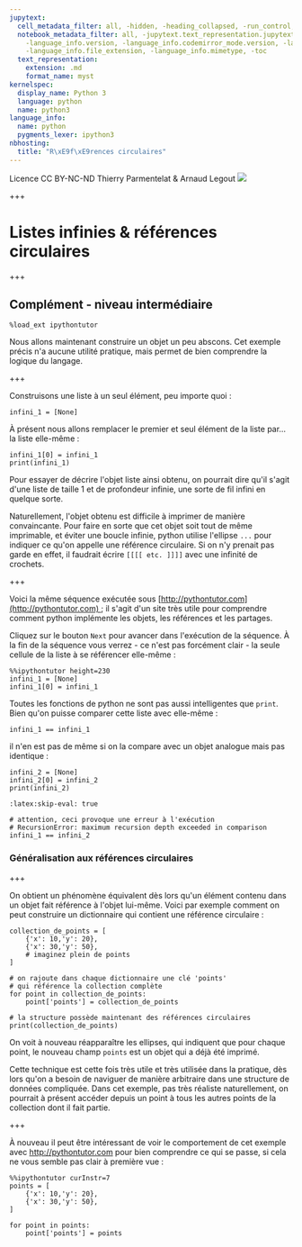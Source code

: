 ```yaml
---
jupytext:
  cell_metadata_filter: all, -hidden, -heading_collapsed, -run_control, -trusted
  notebook_metadata_filter: all, -jupytext.text_representation.jupytext_version, -jupytext.text_representation.format_version,
    -language_info.version, -language_info.codemirror_mode.version, -language_info.codemirror_mode,
    -language_info.file_extension, -language_info.mimetype, -toc
  text_representation:
    extension: .md
    format_name: myst
kernelspec:
  display_name: Python 3
  language: python
  name: python3
language_info:
  name: python
  pygments_lexer: ipython3
nbhosting:
  title: "R\xE9f\xE9rences circulaires"
---
```


<div class="licence">
<span>Licence CC BY-NC-ND</span>
<span>Thierry Parmentelat &amp; Arnaud Legout</span>
<span><img src="media/both-logos-small-alpha.png" /></span>
</div>

+++

# Listes infinies & références circulaires

+++

## Complément - niveau intermédiaire

```{code-cell} ipython3
%load_ext ipythontutor
```

Nous allons maintenant construire un objet un peu abscons. Cet exemple précis n'a aucune utilité pratique, mais permet de bien comprendre la logique du langage.

+++

Construisons une liste à un seul élément, peu importe quoi :

```{code-cell} ipython3
infini_1 = [None]
```

À présent nous allons remplacer le premier et seul élément de la liste par… la liste elle-même :

```{code-cell} ipython3
infini_1[0] = infini_1
print(infini_1)
```

Pour essayer de décrire l'objet liste ainsi obtenu, on pourrait dire qu'il s'agit d'une liste de taille 1 et de profondeur infinie, une sorte de fil infini en quelque sorte.

Naturellement, l'objet obtenu est difficile à imprimer de manière convaincante. Pour faire en sorte que cet objet soit tout de même imprimable, et éviter une boucle infinie, python utilise l'ellipse `...` pour indiquer ce qu'on appelle une référence circulaire. Si on n'y prenait pas garde en effet, il faudrait écrire `[[[[ etc. ]]]]` avec une infinité de crochets.

+++

Voici la même séquence exécutée sous [http://pythontutor.com](http://pythontutor.com) ; il s'agit d'un site très utile pour comprendre comment python implémente les objets, les références et les partages.

Cliquez sur le bouton `Next` pour avancer dans l'exécution de la séquence. À la fin de la séquence vous verrez - ce n'est pas forcément clair - la seule cellule de la liste à se référencer elle-même :

```{code-cell} ipython3
%%ipythontutor height=230
infini_1 = [None]
infini_1[0] = infini_1
```

Toutes les fonctions de python ne sont pas aussi intelligentes que `print`. Bien qu'on puisse comparer cette liste avec elle-même :

```{code-cell} ipython3
infini_1 == infini_1
```

il n'en est pas de même si on la compare avec un objet analogue mais pas identique :

```{code-cell} ipython3
infini_2 = [None]
infini_2[0] = infini_2
print(infini_2)
```

```{code-cell} ipython3
:latex:skip-eval: true

# attention, ceci provoque une erreur à l'exécution
# RecursionError: maximum recursion depth exceeded in comparison
infini_1 == infini_2
```

### Généralisation aux références circulaires

+++

On obtient un phénomène équivalent dès lors qu'un élément contenu dans un objet fait référence à l'objet lui-même. Voici par exemple comment on peut construire un dictionnaire qui contient une référence circulaire :

```{code-cell} ipython3
collection_de_points = [
    {'x': 10,'y': 20},
    {'x': 30,'y': 50},
    # imaginez plein de points
]

# on rajoute dans chaque dictionnaire une clé 'points'
# qui référence la collection complète
for point in collection_de_points:
    point['points'] = collection_de_points

# la structure possède maintenant des références circulaires
print(collection_de_points)
```

On voit à nouveau réapparaître les ellipses, qui indiquent que pour chaque point, le nouveau champ `points` est un objet qui a déjà été imprimé.

Cette technique est cette fois très utile et très utilisée dans la pratique, dès lors qu'on a besoin de naviguer de manière arbitraire dans une structure de données compliquée. Dans cet exemple, pas très réaliste naturellement, on pourrait à présent accéder depuis un point à tous les autres points de la collection dont il fait partie.

+++

À nouveau il peut être intéressant de voir le comportement de cet exemple avec <http://pythontutor.com> pour bien comprendre ce qui se passe, si cela ne vous semble pas clair à première vue :

```{code-cell} ipython3
%%ipythontutor curInstr=7
points = [
    {'x': 10,'y': 20},
    {'x': 30,'y': 50},
]

for point in points:
    point['points'] = points
```
